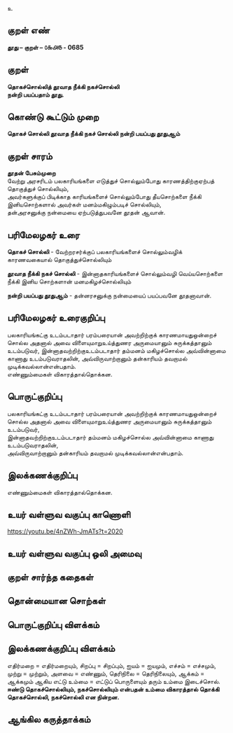 உ

## குறள் எண் 

**தூது – குறள் – ௦௬௮௫ - 0685**  

## குறள் 

**தொகச்சொல்லித் தூவாத நீக்கி நகச்சொல்லி  
நன்றி பயப்பதாம் தூது.**  

## கொண்டு கூட்டும் முறை

**தொகச் சொல்லி தூவாத நீக்கி நகச் சொல்லி நன்றி பயப்பது தூதுஆம்** 

## குறள் சாரம் 

**தூதன் பேசும்முறை**  
வேற்று அரசரிடம் பலகாரியங்களை எடுத்துச் சொல்லும்போது காரணத்திற்குஏற்பத் தொகுத்துச் சொல்லியும்,  
அவர்களுக்குப் பிடிக்காத காரியங்களைச் சொல்லும்போது தீயசொற்களை நீக்கி இனியசொற்களால் அவர்கள் மனம்மகிழும்படிச் சொல்லியும்,  
தன்அரசனுக்கு நன்மையை ஏற்படுத்துபவனே தூதன் ஆவான்.  

## பரிமேலழகர் உரை

**தொகச் சொல்லி** - வேற்றரசர்க்குப் பலகாரியங்களைச் சொல்லும்வழிக் காரணவகையால் தொகுத்துச்சொல்லியும்  

**தூவாத நீக்கி நகச் சொல்லி** - இன்னாதகாரியங்களைச் சொல்லும்வழி வெய்யசொற்களை நீக்கி இனிய சொற்களான் மனமகிழச்சொல்லியும்  

**நன்றி பயப்பது தூதுஆம்** - தன்னரசனுக்கு நன்மையைப் பயப்பவனே தூதனாவான். 

## பரிமேலழகர் உரைகுறிப்பு   

பலகாரியங்கட்கு உடம்படாதார் பரம்பரையான் அவற்றிற்குக் காரணமாயதுஒன்றைச் சொல்ல அதனால் அவை விளையுமாறுஉய்த்துணர அருமையானும் சுருக்கத்தானும் உடம்படுவர், இன்னாதவற்றிற்குஉடம்படாதார் தம்மனம் மகிழச்சொல்ல அவ்வின்னாமை காணாது உடம்படுவராதலின், அவ்விருவாற்றானும் தன்காரியம் தவறாமல் முடிக்கவல்லான்என்பதாம்.  
எண்ணும்மைகள் விகாரத்தால்தொக்கன.    

## பொருட்குறிப்பு 

பலகாரியங்கட்கு உடம்படாதார் பரம்பரையான் அவற்றிற்குக் காரணமாயதுஒன்றைச் சொல்ல அதனால் அவை விளையுமாறுஉய்த்துணர அருமையானும் சுருக்கத்தானும் உடம்படுவர்,   
இன்னாதவற்றிற்குஉடம்படாதார் தம்மனம் மகிழச்சொல்ல அவ்வின்னாமை காணாது உடம்படுவராதலின்,  
அவ்விருவாற்றானும் தன்காரியம் தவறாமல் முடிக்கவல்லான்என்பதாம்.  
  
## இலக்கணக்குறிப்பு  

எண்ணும்மைகள் விகாரத்தால்தொக்கன.    

## உயர் வள்ளுவ வகுப்பு காணொளி

https://youtu.be/4nZWh-JmATs?t=2020 

## உயர் வள்ளுவ வகுப்பு ஒலி அமைவு 

 
## குறள் சார்ந்த கதைகள் 


## தொன்மையான சொற்கள்


## பொருட்குறிப்பு விளக்கம்


## இலக்கணக்குறிப்பு விளக்கம்

எதிர்மறை = எதிர்மறையும், சிறப்பு = சிறப்பும், ஐயம் = ஐயமும், எச்சம் = எச்சமும், முற்று = முற்றும், அளவை = எண்ணும், தெரிநிலை = தெரிநிலையும், ஆக்கம் = ஆக்கமும் ஆகிய எட்டு உம்மை = எட்டுப் பொருளையும் தரும் உம்மை இடைச்சொல்.    
**ஈண்டு தொகச்சொல்லியும், நகச்சொல்லியும் என்பதன் உம்மை விகாரத்தால் தொக்கி தொகச்சொல்லி, நகச்சொல்லி என நின்றன.**

## ஆங்கில கருத்தாக்கம் 


